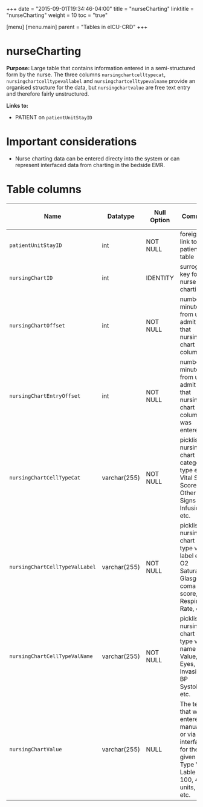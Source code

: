 +++
date = "2015-09-01T19:34:46-04:00"
title = "nurseCharting"
linktitle = "nurseCharting"
weight = 10
toc = "true"

[menu]
  [menu.main]
    parent = "Tables in eICU-CRD"
+++

# nurseCharting

**Purpose:** Large table that contains information entered in a semi-structured form by the nurse.  The three columns `nursingchartcelltypecat`, `nursingchartcelltypevallabel` and `nursingchartcelltypevalname` provide an organised structure for the data, but `nursingchartvalue` are free text entry and therefore fairly unstructured.

**Links to:**

* PATIENT on `patientUnitStayID`

 # Important considerations

* Nurse charting data can be entered directy into the system or can represent interfaced data from charting in the bedside EMR.

# Table columns

Name | Datatype | Null Option | Comment | Is Key | Stored Transformed Created
---- | ---- | ---- | ---- | ---- | ----
`patientUnitStayID` | int | NOT NULL | foreign key link to the patient table | FK | C
`nursingChartID` | int | IDENTITY | surrogate key for the nurse charting | PK | C
`nursingChartOffset` | int | NOT NULL | number of minutes from unit admit time that nursing chart column |  | C
`nursingChartEntryOffset` | int | NOT NULL | number of minutes from unit admit time that nursing chart column was entered |  | C
`nursingChartCellTypeCat` | varchar(255) | NOT NULL | picklist nursing chart category type e.g.: Vital Signs, Scores, Other Vital Signs and Infusions, etc. |  | S
`nursingChartCellTypeValLabel` | varchar(255) | NOT NULL | picklist nursing chart cell type value label e.g.: O2 Saturation, Glasgow coma score, Respiratory Rate, etc. |  | S
`nursingChartCellTypeValName` | varchar(255) | NOT NULL | picklist nursing chart cell type value name e.g.: Value, GCS Eyes, Non-Invasive BP Systolic, etc. |  | S
`nursingChartValue` | varchar(255) | NULL | The text that was entered manually or via a interface for the given Cell Type Val Lable e.g.: 100, 4 units, 35%, etc. |  | S


<!-- # Detailed description

* To follow. -->
